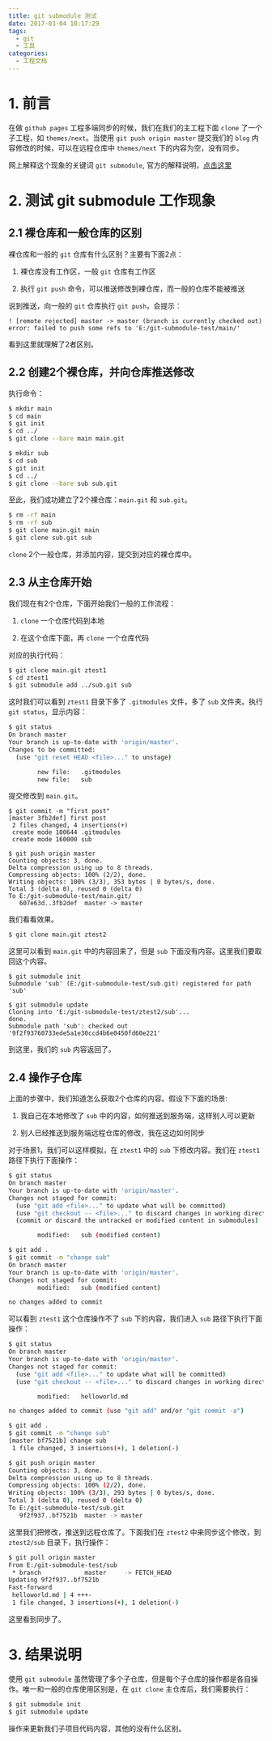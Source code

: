 ```yaml
---
title: git submodule 测试
date: 2017-03-04 10:17:29
tags:
  - git
  - 工具
categories:
  - 工程文档
---
```


# 1. 前言

在做 `github pages` 工程多端同步的时候，我们在我们的主工程下面 `clone` 了一个子工程，如 `themes/next`。当使用 `git push origin master` 提交我们的 `blog` 内容修改的时候，可以在远程仓库中 `themes/next` 下的内容为空，没有同步。

网上解释这个现象的关键词 `git submodule`, 官方的解释说明，[点击这里](https://git-scm.com/book/zh/v1/Git-%E5%B7%A5%E5%85%B7-%E5%AD%90%E6%A8%A1%E5%9D%97)

# 2. 测试 git submodule 工作现象

## 2.1 裸仓库和一般仓库的区别

裸仓库和一般的 `git` 仓库有什么区别？主要有下面2点：

1. 裸仓库没有工作区，一般 `git` 仓库有工作区

2. 执行 `git push` 命令，可以推送修改到裸仓库，而一般的仓库不能被推送

说到推送，向一般的 `git` 仓库执行 `git push`，会提示：

```
! [remote rejected] master -> master (branch is currently checked out)
error: failed to push some refs to 'E:/git-submodule-test/main/'
```

看到这里就理解了2者区别。

## 2.2 创建2个裸仓库，并向仓库推送修改

执行命令：

```bash
$ mkdir main
$ cd main
$ git init
$ cd ../
$ git clone --bare main main.git

$ mkdir sub
$ cd sub
$ git init
$ cd ../
$ git clone --bare sub sub.git
```

至此，我们成功建立了2个裸仓库：`main.git` 和 `sub.git`。

```bash
$ rm -rf main
$ rm -rf sub
$ git clone main.git main
$ git clone sub.git sub
```

`clone` 2个一般仓库，并添加内容，提交到对应的裸仓库中。

## 2.3 从主仓库开始

我们现在有2个仓库，下面开始我们一般的工作流程：

1. `clone` 一个仓库代码到本地

2. 在这个仓库下面，再 `clone` 一个仓库代码

对应的执行代码：

```bash
$ git clone main.git ztest1
$ cd ztest1
$ git submodule add ../sub.git sub
```

这时我们可以看到 `ztest1` 目录下多了 `.gitmodules` 文件，多了 `sub` 文件夹。执行 `git status`，显示内容：

```bash
$ git status
On branch master
Your branch is up-to-date with 'origin/master'.
Changes to be committed:
  (use "git reset HEAD <file>..." to unstage)

        new file:   .gitmodules
        new file:   sub

```

提交修改到 `main.git`。

```
$ git commit -m "first post"
[master 3fb2def] first post
 2 files changed, 4 insertions(+)
 create mode 100644 .gitmodules
 create mode 160000 sub

$ git push origin master
Counting objects: 3, done.
Delta compression using up to 8 threads.
Compressing objects: 100% (2/2), done.
Writing objects: 100% (3/3), 353 bytes | 0 bytes/s, done.
Total 3 (delta 0), reused 0 (delta 0)
To E:/git-submodule-test/main.git/
   607e63d..3fb2def  master -> master

```

我们看看效果。

```bash
$ git clone main.git ztest2
```

这里可以看到 `main.git` 中的内容回来了，但是 `sub` 下面没有内容。这里我们要取回这个内容。

```
$ git submodule init
Submodule 'sub' (E:/git-submodule-test/sub.git) registered for path 'sub'

$ git submodule update
Cloning into 'E:/git-submodule-test/ztest2/sub'...
done.
Submodule path 'sub': checked out '9f2f93760733ede5a1e30ccd4b6e0450fd60e221'

```

到这里，我们的 `sub` 内容返回了。

## 2.4 操作子仓库

上面的步骤中，我们知道怎么获取2个仓库的内容。假设下下面的场景:

1. 我自己在本地修改了 `sub` 中的内容，如何推送到服务端，这样别人可以更新

2. 别人已经推送到服务端远程仓库的修改，我在这边如何同步

对于场景1，我们可以这样模拟，在 `ztest1` 中的 `sub` 下修改内容。我们在 `ztest1` 路径下执行下面操作：

```bash
$ git status
On branch master
Your branch is up-to-date with 'origin/master'.
Changes not staged for commit:
  (use "git add <file>..." to update what will be committed)
  (use "git checkout -- <file>..." to discard changes in working directory)
  (commit or discard the untracked or modified content in submodules)

        modified:   sub (modified content)

$ git add .
$ git commit -m "change sub"
On branch master
Your branch is up-to-date with 'origin/master'.
Changes not staged for commit:
        modified:   sub (modified content)

no changes added to commit

```

可以看到 `ztest1` 这个仓库操作不了 `sub` 下的内容，我们进入 `sub` 路径下执行下面操作：

```bash
$ git status
On branch master
Your branch is up-to-date with 'origin/master'.
Changes not staged for commit:
  (use "git add <file>..." to update what will be committed)
  (use "git checkout -- <file>..." to discard changes in working directory)

        modified:   helloworld.md

no changes added to commit (use "git add" and/or "git commit -a")

$ git add .
$ git commit -m "change sub"
[master bf7521b] change sub
 1 file changed, 3 insertions(+), 1 deletion(-)

$ git push origin master
Counting objects: 3, done.
Delta compression using up to 8 threads.
Compressing objects: 100% (2/2), done.
Writing objects: 100% (3/3), 293 bytes | 0 bytes/s, done.
Total 3 (delta 0), reused 0 (delta 0)
To E:/git-submodule-test/sub.git
   9f2f937..bf7521b  master -> master

```

这里我们把修改，推送到远程仓库了。下面我们在 `ztest2` 中来同步这个修改，到 `ztest2/sub` 目录下，执行操作：

```bash
$ git pull origin master
From E:/git-submodule-test/sub
 * branch            master     -> FETCH_HEAD
Updating 9f2f937..bf7521b
Fast-forward
 helloworld.md | 4 +++-
 1 file changed, 3 insertions(+), 1 deletion(-)

```

这里看到同步了。

# 3. 结果说明

使用 `git submodule` 虽然管理了多个子仓库，但是每个子仓库的操作都是各自操作。唯一和一般的仓库使用区别是，在 `git clone` 主仓库后，我们需要执行：

```bash
$ git submodule init
$ git submodule update
```
操作来更新我们子项目代码内容，其他的没有什么区别。